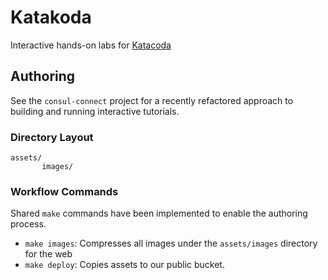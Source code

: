 # Katakoda

Interactive hands-on labs for [Katacoda](https://www.katacoda.com/hashicorp/)

## Authoring

See the `consul-connect` project for a recently refactored approach to building and running interactive tutorials.

### Directory Layout

    assets/
           images/

### Workflow Commands

Shared `make` commands have been implemented to enable the authoring process.

* `make images`: Compresses all images under the `assets/images` directory for the web
* `make deploy`: Copies assets to our public bucket.
